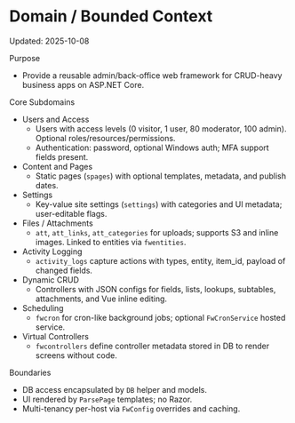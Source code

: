 # Domain / Bounded Context

Updated: 2025-10-08

Purpose
- Provide a reusable admin/back-office web framework for CRUD-heavy business apps on ASP.NET Core.

Core Subdomains
- Users and Access
  - Users with access levels (0 visitor, 1 user, 80 moderator, 100 admin). Optional roles/resources/permissions.
  - Authentication: password, optional Windows auth; MFA support fields present.
- Content and Pages
  - Static pages (`spages`) with optional templates, metadata, and publish dates.
- Settings
  - Key-value site settings (`settings`) with categories and UI metadata; user-editable flags.
- Files / Attachments
  - `att`, `att_links`, `att_categories` for uploads; supports S3 and inline images. Linked to entities via `fwentities`.
- Activity Logging
  - `activity_logs` capture actions with types, entity, item_id, payload of changed fields.
- Dynamic CRUD
  - Controllers with JSON configs for fields, lists, lookups, subtables, attachments, and Vue inline editing.
- Scheduling
  - `fwcron` for cron-like background jobs; optional `FwCronService` hosted service.
- Virtual Controllers
  - `fwcontrollers` define controller metadata stored in DB to render screens without code.

Boundaries
- DB access encapsulated by `DB` helper and models.
- UI rendered by `ParsePage` templates; no Razor.
- Multi-tenancy per-host via `FwConfig` overrides and caching.
